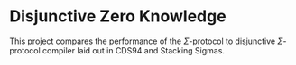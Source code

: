 # Disjunctive Zero Knowledge
This project compares the performance of the $\Sigma$-protocol to disjunctive $\Sigma$-protocol compiler laid out in CDS94 and Stacking Sigmas.

